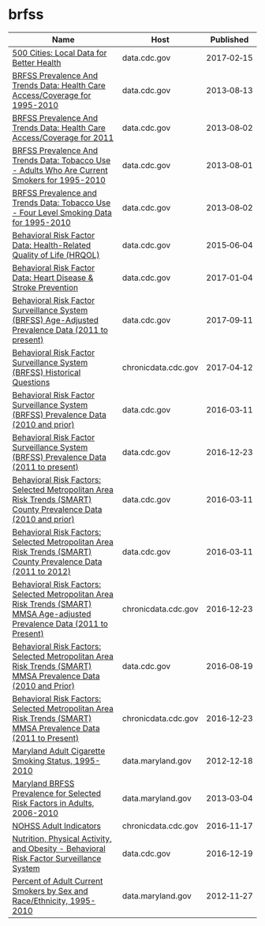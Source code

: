 # brfss

Name | Host | Published
---- | ---- | ---------
[500 Cities: Local Data for Better Health](../datasets/6vp6-wxuq.md) | data.cdc.gov | 2017&#x2011;02&#x2011;15
[BRFSS Prevalence And Trends Data: Health Care Access/Coverage for 1995-2010](../datasets/t984-9cdv.md) | data.cdc.gov | 2013&#x2011;08&#x2011;13
[BRFSS Prevalence And Trends Data: Health Care Access/Coverage for 2011](../datasets/5ekf-pmct.md) | data.cdc.gov | 2013&#x2011;08&#x2011;02
[BRFSS Prevalence And Trends Data: Tobacco Use - Adults Who Are Current Smokers for 1995-2010](../datasets/j8jk-5ztv.md) | data.cdc.gov | 2013&#x2011;08&#x2011;01
[BRFSS Prevalence and Trends Data: Tobacco Use - Four Level Smoking Data for 1995-2010](../datasets/8zak-ewtm.md) | data.cdc.gov | 2013&#x2011;08&#x2011;02
[Behavioral Risk Factor Data: Health-Related Quality of Life (HRQOL)](../datasets/xuxn-8kju.md) | data.cdc.gov | 2015&#x2011;06&#x2011;04
[Behavioral Risk Factor Data: Heart Disease & Stroke Prevention](../datasets/4ny5-qn3w.md) | data.cdc.gov | 2017&#x2011;01&#x2011;04
[Behavioral Risk Factor Surveillance System (BRFSS) Age-Adjusted Prevalence Data (2011 to present)](../datasets/d2rk-yvas.md) | data.cdc.gov | 2017&#x2011;09&#x2011;11
[Behavioral Risk Factor Surveillance System (BRFSS) Historical Questions](../datasets/iuq5-y9ct.md) | chronicdata.cdc.gov | 2017&#x2011;04&#x2011;12
[Behavioral Risk Factor Surveillance System (BRFSS) Prevalence Data (2010 and prior)](../datasets/y4ft-s73h.md) | data.cdc.gov | 2016&#x2011;03&#x2011;11
[Behavioral Risk Factor Surveillance System (BRFSS) Prevalence Data (2011 to present)](../datasets/dttw-5yxu.md) | data.cdc.gov | 2016&#x2011;12&#x2011;23
[Behavioral Risk Factors: Selected Metropolitan Area Risk Trends (SMART) County Prevalence Data (2010 and prior)](../datasets/acme-vg9e.md) | data.cdc.gov | 2016&#x2011;03&#x2011;11
[Behavioral Risk Factors: Selected Metropolitan Area Risk Trends (SMART) County Prevalence Data (2011 to 2012)](../datasets/cpem-dkkm.md) | data.cdc.gov | 2016&#x2011;03&#x2011;11
[Behavioral Risk Factors: Selected Metropolitan Area Risk Trends (SMART) MMSA Age-adjusted Prevalence Data (2011 to Present)](../datasets/at7e-uhkc.md) | chronicdata.cdc.gov | 2016&#x2011;12&#x2011;23
[Behavioral Risk Factors: Selected Metropolitan Area Risk Trends (SMART) MMSA Prevalence Data (2010 and Prior)](../datasets/waxm-p5qv.md) | data.cdc.gov | 2016&#x2011;08&#x2011;19
[Behavioral Risk Factors: Selected Metropolitan Area Risk Trends (SMART) MMSA Prevalence Data (2011 to Present)](../datasets/j32a-sa6u.md) | chronicdata.cdc.gov | 2016&#x2011;12&#x2011;23
[Maryland Adult Cigarette Smoking Status, 1995-2010](../datasets/ycny-6riz.md) | data.maryland.gov | 2012&#x2011;12&#x2011;18
[Maryland BRFSS Prevalence for Selected Risk Factors in Adults, 2006-2010](../datasets/p93z-n4v3.md) | data.maryland.gov | 2013&#x2011;03&#x2011;04
[NOHSS Adult Indicators](../datasets/jz6n-v26y.md) | chronicdata.cdc.gov | 2016&#x2011;11&#x2011;17
[Nutrition, Physical Activity, and Obesity - Behavioral Risk Factor Surveillance System](../datasets/hn4x-zwk7.md) | data.cdc.gov | 2016&#x2011;12&#x2011;19
[Percent of Adult Current Smokers by Sex and Race/Ethnicity, 1995-2010](../datasets/xyrh-5e77.md) | data.maryland.gov | 2012&#x2011;11&#x2011;27

